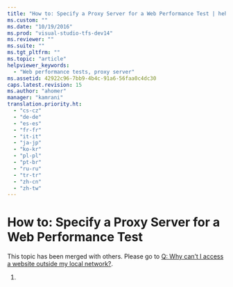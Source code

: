 ```yaml
---
title: "How to: Specify a Proxy Server for a Web Performance Test | hehe"
ms.custom: ""
ms.date: "10/19/2016"
ms.prod: "visual-studio-tfs-dev14"
ms.reviewer: ""
ms.suite: ""
ms.tgt_pltfrm: ""
ms.topic: "article"
helpviewer_keywords: 
  - "Web performance tests, proxy server"
ms.assetid: 42922c96-7bb9-4b4c-91a6-56faa0c4dc30
caps.latest.revision: 15
ms.author: "ahomer"
manager: "kamrani"
translation.priority.ht: 
  - "cs-cz"
  - "de-de"
  - "es-es"
  - "fr-fr"
  - "it-it"
  - "ja-jp"
  - "ko-kr"
  - "pl-pl"
  - "pt-br"
  - "ru-ru"
  - "tr-tr"
  - "zh-cn"
  - "zh-tw"
---
```

# How to: Specify a Proxy Server for a Web Performance Test
This topic has been merged with others. Please go to [Q: Why can’t I access a website outside my local network?](http://msdn.microsoft.com/en-us/bd0a82fd-cec0-4861-bc09-e1b0b2d258ef).  
  
1.